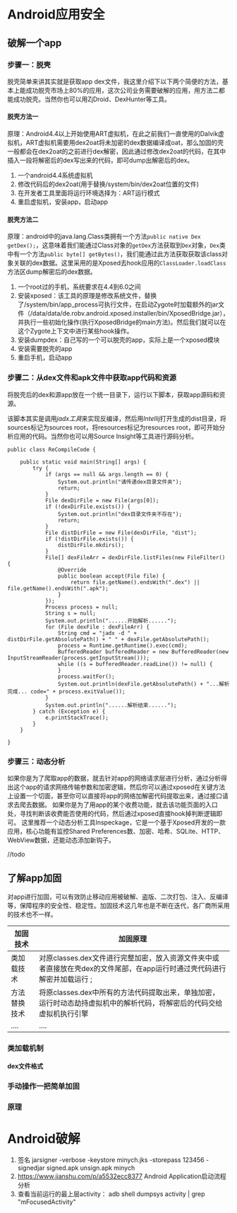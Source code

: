 # Android应用安全

## 破解一个app

### 步骤一：脱壳

脱壳简单来讲其实就是获取app dex文件，我这里介绍下以下两个简便的方法，基本上能成功脱壳市场上80%的应用，这次公司业务需要破解的应用，用方法二都能成功脱壳。当然你也可以用ZjDroid、DexHunter等工具。

#### 脱壳方法一

原理：Android4.4以上开始使用ART虚拟机，在此之前我们一直使用的Dalvik虚拟机，ART虚拟机需要用dex2oat将未加密的dex数据编译成oat，那么加固的壳一般都会在dex2oat的之前进行dex解密，因此通过修改dex2oat的代码，在其中插入一段将解密后的dex写出来的代码，即可dump出解密后的dex。

1. 一个android4.4系统虚拟机
2. 修改代码后的dex2oat(用于替换/system/bin/dex2oat位置的文件)
3. 在开发者工具里面将运行环境选择为：ART运行模式
4. 重启虚拟机，安装app，启动app

#### 脱壳方法二

原理：android中的java.lang.Class类拥有一个方法`public native Dex getDex();`，这意味着我们能通过Class对象的`getDex`方法获取到`Dex`对象，`Dex`类中有一个方法`public byte[] getBytes()`，我们能通过此方法获取获取该class对象关联的dex数据。这里采用的是Xposed去hook应用的`ClassLoader.loadClass`方法区dump解密后的dex数据。

1. 一个root过的手机，系统要求在4.4到6.0之间
2. 安装xposed：该工具的原理是修改系统文件，替换了/system/bin/app_process可执行文件，在启动Zygote时加载额外的jar文件（/data/data/de.robv.android.xposed.installer/bin/XposedBridge.jar），并执行一些初始化操作(执行XposedBridge的main方法)。然后我们就可以在这个Zygote上下文中进行某些hook操作。
3. 安装dumpdex：自己写的一个可以脱壳的app，实际上是一个xposed模块
4. 安装需要脱壳的app
5. 重启手机，启动app

### 步骤二：从dex文件和apk文件中获取app代码和资源

将脱壳后的dex和源app放在一个统一目录下，运行以下脚本，获取app源码和资源。

该脚本其实是调用*jadx工具*来实现反编译，然后用*Intellij*打开生成的dist目录，将sources标记为sources root，将resources标记为resources root，即可开始分析应用的代码。当然你也可以用Source Insight等工具进行源码分析。

```
public class ReCompileCode {

    public static void main(String[] args) {
        try {
            if (args == null && args.length == 0) {
                System.out.println("请传递dex目录文件夹");
                return;
            }
            File dexDirFile = new File(args[0]);
            if (!dexDirFile.exists()) {
                System.out.println("dex目录文件夹不存在");
                return;
            }
            File distDirFile = new File(dexDirFile, "dist");
            if (!distDirFile.exists()) {
                distDirFile.mkdirs();
            }
            File[] dexFileArr = dexDirFile.listFiles(new FileFilter() {
                @Override
                public boolean accept(File file) {
                    return file.getName().endsWith(".dex") || file.getName().endsWith(".apk");
                }
            });
            Process process = null;
            String s = null;
            System.out.println("......开始解析......");
            for (File dexFile : dexFileArr) {
                String cmd = "jadx -d " + distDirFile.getAbsolutePath() + " " + dexFile.getAbsolutePath();
                process = Runtime.getRuntime().exec(cmd);
                BufferedReader bufferedReader = new BufferedReader(new InputStreamReader(process.getInputStream()));
                while ((s = bufferedReader.readLine()) != null) {
                }
                process.waitFor();
                System.out.println(dexFile.getAbsolutePath() + "...解析完成... code=" + process.exitValue());
            }
            System.out.println("......解析结束......");
        } catch (Exception e) {
            e.printStackTrace();
        }
    }

}
```

### 步骤三：动态分析

如果你是为了爬取app的数据，就去针对app的网络请求层进行分析，通过分析得出这个app的请求网络传输参数和加密逻辑，然后你可以通过xposed在关键方法上设置一个切面，甚至你可以直接将app的网络加解密代码提取出来，通过接口请求去爬去数据。
如果你是为了用app的某个收费功能，就去该功能页面的入口处，寻找判断该收费能否使用的代码，然后通过xposed直接hook掉判断逻辑即可。
这里推荐一个动态分析工具Inspeckage，它是一个基于Xposed开发的一款应用，核心功能有监控Shared Preferences数、加密、哈希、SQLite、HTTP、WebView数据，还能动态添加新钩子。

//todo

## 了解app加固

对app进行加固，可以有效防止移动应用被破解、盗版、二次打包、注入、反编译等，保障程序的安全性、稳定性。加固技术这几年也是不断在迭代，各厂商所采用的技术也不一样。

| 加固技术  | 加固原理  |
| ------------ | ------------ |
| 类加载技术 | 对原classes.dex文件进行完整加密，放入资源文件夹中或者直接放在壳dex的文件尾部，在app运行时通过壳代码进行解密并加载运行 ; |
| 方法替换技术 | 将原classes.dex中所有的方法代码提取出来，单独加密，运行时动态劫持虚拟机中的解析代码，将解密后的代码交给虚拟机执行引擎 |
| .... | .... |

### 类加载机制

#### dex文件格式

### 手动操作一把简单加固

### 原理

# Android破解

1. 签名 jarsigner -verbose -keystore minych.jks -storepass 123456 -signedjar signed.apk unsign.apk minych
2. https://www.jianshu.com/p/a5532ecc8377 Android Application启动流程分析
3. 查看当前运行的最上层activity： adb shell dumpsys activity | grep "mFocusedActivity"
